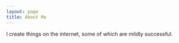 ```yaml
---
layout: page
title: About Me 
---
```


I create things on the internet, some of which are mildly successful.